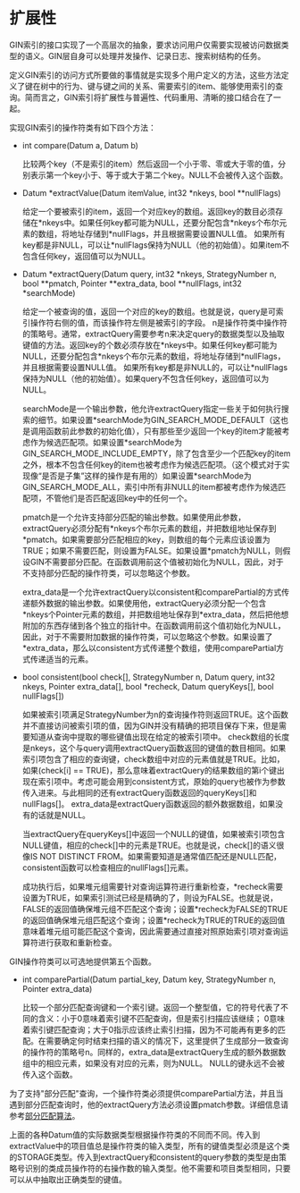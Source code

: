 # 扩展性<a name="ZH-CN_TOPIC_0289900647"></a>

GIN索引的接口实现了一个高层次的抽象，要求访问用户仅需要实现被访问数据类型的语义。GIN层自身可以处理并发操作、记录日志、搜索树结构的任务。

定义GIN索引的访问方式所要做的事情就是实现多个用户定义的方法，这些方法定义了键在树中的行为、键与键之间的关系、需要索引的item、能够使用索引的查询。简而言之，GIN索引将扩展性与普遍性、代码重用、清晰的接口结合在了一起。

实现GIN索引的操作符类有如下四个方法：

-   int compare\(Datum a, Datum b\)

    比较两个key（不是索引的item）然后返回一个小于零、零或大于零的值，分别表示第一个key小于、等于或大于第二个key。NULL不会被传入这个函数。


-   Datum \*extractValue\(Datum itemValue, int32 \*nkeys, bool \*\*nullFlags\)

    给定一个要被索引的item，返回一个对应key的数组。返回key的数目必须存储在\*nkeys中。如果任何key都可能为NULL，还要分配包含\*nkeys个布尔元素的数组，将地址存储到\*nullFlags，并且根据需要设置NULL值。 如果所有key都是非NULL，可以让\*nullFlags保持为NULL（他的初始值）。如果item不包含任何key，返回值可以为NULL。


-   Datum \*extractQuery\(Datum query, int32 \*nkeys, StrategyNumber n, bool \*\*pmatch, Pointer \*\*extra\_data, bool \*\*nullFlags, int32 \*searchMode\)

    给定一个被查询的值，返回一个对应的key的数组。也就是说，query是可索引操作符右侧的值，而该操作符左侧是被索引的字段。 n是操作符类中操作符的策略号。通常，extractQuery需要参考n来决定query的数据类型以及抽取键值的方法。返回key的个数必须存放在\*nkeys中。如果任何key都可能为NULL，还要分配包含\*nkeys个布尔元素的数组，将地址存储到\*nullFlags，并且根据需要设置NULL值。 如果所有key都是非NULL的，可以让\*nullFlags保持为NULL（他的初始值）。如果query不包含任何key，返回值可以为NULL。

    searchMode是一个输出参数，他允许extractQuery指定一些关于如何执行搜索的细节。如果设置\*searchMode为GIN\_SEARCH\_MODE\_DEFAULT（这也是调用函数前此参数的初始化值），只有那些至少返回一个key的item才能被考虑作为候选匹配项。如果设置\*searchMode为GIN\_SEARCH\_MODE\_INCLUDE\_EMPTY，除了包含至少一个匹配key的item之外，根本不包含任何key的item也被考虑作为候选匹配项。（这个模式对于实现像“是否是子集”这样的操作是有用的）如果设置\*searchMode为GIN\_SEARCH\_MODE\_ALL，索引中所有非NULL的item都被考虑作为候选匹配项，不管他们是否匹配返回key中的任何一个。

    pmatch是一个允许支持部分匹配的输出参数。如果使用此参数，extractQuery必须分配有\*nkeys个布尔元素的数组，并把数组地址保存到\*pmatch。如果需要部分匹配相应的key，则数组的每个元素应该设置为TRUE；如果不需要匹配，则设置为FALSE。如果设置\*pmatch为NULL，则假设GIN不需要部分匹配。在函数调用前这个值被初始化为NULL，因此，对于不支持部分匹配的操作符类，可以忽略这个参数。

    extra\_data是一个允许extractQuery以consistent和comparePartial的方式传递额外数据的输出参数。如果使用他，extractQuery必须分配一个包含\*nkeys个Pointer元素的数组，并把数组地址保存到\*extra\_data，然后把他想附加的东西存储到各个独立的指针中。在函数调用前这个值初始化为NULL，因此，对于不需要附加数据的操作符类，可以忽略这个参数。如果设置了\*extra\_data，那么以consistent方式传递整个数组，使用comparePartial方式传递适当的元素。


-   bool consistent\(bool check\[\], StrategyNumber n, Datum query, int32 nkeys, Pointer extra\_data\[\], bool \*recheck, Datum queryKeys\[\], bool nullFlags\[\]\)

    如果被索引项满足StrategyNumber为n的查询操作符则返回TRUE。这个函数并不直接访问被索引项的值，因为GIN并没有精确的把项目保存下来，但是需要知道从查询中提取的哪些键值出现在给定的被索引项中。 check数组的长度是nkeys，这个与query调用extractQuery函数返回的键值的数目相同。如果索引项包含了相应的查询键，check数组中对应的元素值就是TRUE。比如，如果\(check\[i\] == TRUE\)，那么意味着extractQuery的结果数组的第i个键出现在索引项中。考虑可能会用到consistent方式，原始的query也被作为参数传入进来。与此相同的还有extractQuery函数返回的queryKeys\[\]和nullFlags\[\]。 extra\_data是extractQuery函数返回的额外数据数组，如果没有的话就是NULL。

    当extractQuery在queryKeys\[\]中返回一个NULL的键值，如果被索引项包含NULL键值，相应的check\[\]中的元素是TRUE。也就是说，check\[\]的语义很像IS NOT DISTINCT FROM。如果需要知道是通常值匹配还是NULL匹配，consistent函数可以检查相应的nullFlags\[\]元素。

    成功执行后，如果堆元组需要针对查询运算符进行重新检查，\*recheck需要设置为TRUE，如果索引测试已经是精确的了，则设为FALSE。也就是说，FALSE的返回值确保堆元组不匹配这个查询；设置\*recheck为FALSE的TRUE的返回值确保堆元组匹配这个查询；设置\*recheck为TRUE的TRUE的返回值意味着堆元组可能匹配这个查询，因此需要通过直接对照原始索引项对查询运算符进行获取和重新检查。


GIN操作符类可以可选地提供第五个函数。

-   int comparePartial\(Datum partial\_key, Datum key, StrategyNumber n, Pointer extra\_data\)

    比较一个部分匹配查询键和一个索引键。返回一个整型值，它的符号代表了不同的含义：小于0意味着索引键不匹配查询，但是索引扫描应该继续； 0意味着索引键匹配查询；大于0指示应该终止索引扫描，因为不可能再有更多的匹配。在需要确定何时结束扫描的语义的情况下，这里提供了生成部分一致查询的操作符的策略号n。同样的，extra\_data是extractQuery生成的额外数据数组中的相应元素，如果没有对应的元素，则为NULL。 NULL的键永远不会被传入这个函数。


为了支持"部分匹配"查询，一个操作符类必须提供comparePartial方法，并且当遇到部分匹配查询时，他的extractQuery方法必须设置pmatch参数。详细信息请参考[部分匹配算法](实现.md#zh-cn_topic_0283137368_zh-cn_topic_0237122201_zh-cn_topic_0059778495_s9dc41ea95b9144c38d709b0b9a43fe9e)。

上面的各种Datum值的实际数据类型根据操作符类的不同而不同。传入到extractValue中的项目值总是操作符类的输入类型，所有的键值类型必须是这个类的STORAGE类型。传入到extractQuery和consistent的query参数的类型是由策略号识别的类成员操作符的右操作数的输入类型。他不需要和项目类型相同，只要可以从中抽取出正确类型的键值。
